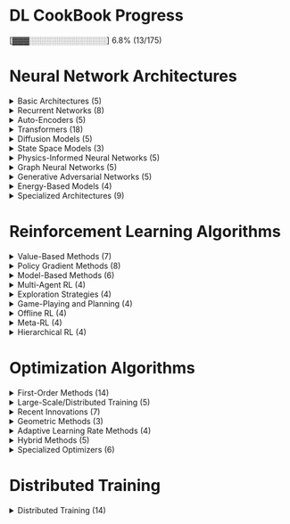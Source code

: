 # DL CookBook Progress

[▓▓▓░░░░░░░░░░░░░░] 6.8% (13/175)

# Neural Network Architectures

<details>
  <summary>Basic Architectures (5)</summary>

  - [x] MLP
  - [x] CNN
  - [x] ResNet
  - [ ] DenseNet
  - [ ] EfficientNet

</details>

<details>
  <summary>Recurrent Networks (8)</summary>

  - [x] Vanilla RNN
  - [x] Bidirectional RNN
  - [x] GRU
  - [x] LSTM
  - [ ] Memory Networks
  - [ ] Neural Turing Machines
  - [ ] Differentiable Neural Computers
  - [ ] Memory-Augmented Neural Networks

</details>

<details>
  <summary>Auto-Encoders (5)</summary>

  - [ ] Sparse
  - [ ] Variational
  - [ ] Denoising
  - [ ] Contractive
  - [ ] Convolutional

</details>

<details>
  <summary>Transformers (18)</summary>

  - [x] Vanilla
  - [x] Linear
  - [x] Sparse
  - [x] Gaussian
  - [x] Differential
  - [x] Universal
  - [ ] Negative-Weights
  - [ ] FlashAttention (v1/v2/v3)
  - [ ] Vision Transformers (ViT)
  - [ ] Byte Latent Transformers
  - [ ] Transformers^2
  - [ ] Performer
  - [ ] Reformer
  - [ ] Longformer
  - [ ] FNet
  - [ ] Routing Transformers
  - [ ] Perceiver/Perceiver IO
  - [ ] SinkFormers

</details>

<details>
  <summary>Diffusion Models (5)</summary>

  - [ ] U-net
  - [ ] U-ViT
  - [ ] DiT-based
  - [ ] SSM-based
  - [ ] Large Language Diffusion Models

</details>

<details>
  <summary>State Space Models (3)</summary>

  - [ ] Mamba
  - [ ] S4
  - [ ] H3

</details>

<details>
  <summary>Physics-Informed Neural Networks (5)</summary>

  - [ ] Neural ODE
  - [ ] Fourier Neural Operator
  - [ ] Deep Operator Networks
  - [ ] Hamiltonian Neural Networks
  - [ ] Lagrangian Neural Networks

</details>

<details>
  <summary>Graph Neural Networks (5)</summary>

  - [ ] Graph Convolutional Networks (GCN)
  - [ ] Graph Attention Networks (GAT)
  - [ ] Message Passing Neural Networks
  - [ ] Graph Transformers
  - [ ] Graph Normalizing Flows

</details>

<details>
  <summary>Generative Adversarial Networks (5)</summary>

  - [ ] DCGAN
  - [ ] WGAN
  - [ ] CycleGAN
  - [ ] StyleGAN
  - [ ] BigGAN

</details>

<details>
  <summary>Energy-Based Models (4)</summary>

  - [ ] Restricted Boltzmann Machines
  - [ ] Deep Belief Networks
  - [ ] Deep Energy Networks
  - [ ] Normalizing Flows

</details>

<details>
  <summary>Specialized Architectures (9)</summary>

  - [ ] Kolmogorov-Arnold Networks
  - [ ] Mixture of Experts
  - [ ] Fuzzy Neural Networks
  - [ ] Jacobian Fields
  - [ ] Spiking Neural Networks
  - [ ] Hyperbolic Neural Networks
  - [ ] Free-Equivariance Neural Networks
  - [ ] Neural Causal Models
  - [ ] Large Concept Models

</details>

# Reinforcement Learning Algorithms

<details>
  <summary>Value-Based Methods (7)</summary>

  - [ ] Deep Q-Networks (DQN)
  - [ ] Double DQN
  - [ ] Dueling DQN
  - [ ] Rainbow DQN
  - [ ] Categorical 51-Atom DQN (C51)
  - [ ] Quantile Regression DQN (QR-DQN)
  - [ ] Implicit Quantile Networks (IQN)

</details>

<details>
  <summary>Policy Gradient Methods (8)</summary>

  - [ ] Asynchronous Advantage Actor-Critic (A3C)
  - [ ] Advantage Actor-Critic (A2C)
  - [ ] Proximal Policy Optimization (PPO)
  - [ ] Trust Region Policy Optimization (TRPO)
  - [ ] Deep Deterministic Policy Gradient (DDPG)
  - [ ] Twin Delayed DDPG (TD3)
  - [ ] Soft Actor-Critic (SAC)
  - [ ] Group Related Policy Optimization (GRPO)

</details>

<details>
  <summary>Model-Based Methods (6)</summary>

  - [ ] World Models
  - [ ] Imagination-Augmented Agents (I2A)
  - [ ] Model-Based RL with Model-Free Fine-Tuning (MBMF)
  - [ ] Model-Based Value Expansion (MVE)
  - [ ] Dreamer
  - [ ] PlaNet

</details>

<details>
  <summary>Multi-Agent RL (4)</summary>

  - [ ] Multi-Agent DDPG (MADDPG)
  - [ ] Counter-Factual Multi-Agent (COMA)
  - [ ] Multi-Agent PPO (MAPPO)
  - [ ] Multi-Agent SAC (MASAC)

</details>

<details>
  <summary>Exploration Strategies (4)</summary>

  - [ ] Hindsight Experience Replay (HER)
  - [ ] Random Network Distillation (RND)
  - [ ] Never Give Up (NGU)
  - [ ] Go-Explore

</details>

<details>
  <summary>Game-Playing and Planning (4)</summary>

  - [ ] AlphaZero
  - [ ] MuZero
  - [ ] AlphaGo
  - [ ] Monte Carlo Tree Search (MCTS)

</details>

<details>
  <summary>Offline RL (4)</summary>

  - [ ] Conservative Q-Learning (CQL)
  - [ ] Behavior Regularized Actor Critic (BRAC)
  - [ ] Implicit Q-Learning (IQL)
  - [ ] Decision Transformer

</details>

<details>
  <summary>Meta-RL (4)</summary>

  - [ ] RL^2
  - [ ] MAML for RL
  - [ ] PEARL
  - [ ] ProMP

</details>

<details>
  <summary>Hierarchical RL (4)</summary>

  - [ ] Option-Critic
  - [ ] Hierarchical Actor-Critic (HAC)
  - [ ] HIRO
  - [ ] FUN

</details>

# Optimization Algorithms

<details>
  <summary>First-Order Methods (14)</summary>

  - [ ] Stochastic Gradient Descent (SGD)
  - [ ] SGD with Momentum
  - [ ] SGD with Nesterov Momentum
  - [ ] AdaGrad
  - [ ] AdaDelta
  - [ ] RMSProp
  - [ ] Adam and Variants
  - [ ] Adam
  - [ ] AdamW
  - [ ] NAdam
  - [ ] RAdam
  - [ ] AdaMomentum
  - [ ] AdaBelief
  - [ ] AdaFactor

</details>

<details>
  <summary>Large-Scale/Distributed Training (5)</summary>

  - [ ] LARS (Layer-wise Adaptive Rate Scaling)
  - [ ] LAMB (Layer-wise Adaptive Moments for Batch training)
  - [ ] Shampoo
  - [ ] SOAP
  - [ ] FTRL (Follow The Regularized Leader)

</details>

<details>
  <summary>Recent Innovations (7)</summary>

  - [ ] Lion
  - [ ] Prodigy
  - [ ] Sophia
  - [ ] Muon
  - [ ] DeMo
  - [ ] Adan
  - [ ] Ranger

</details>

<details>
  <summary>Geometric Methods (3)</summary>

  - [ ] Reimann SGD
  - [ ] Natural Gradient Descent
  - [ ] Mirror Descent

</details>

<details>
  <summary>Adaptive Learning Rate Methods (4)</summary>

  - [ ] Cyclical Learning Rates
  - [ ] One Cycle Policy
  - [ ] Cosine Annealing
  - [ ] SGDR (Stochastic Gradient Descent with Restarts)

</details>

<details>
  <summary>Hybrid Methods (5)</summary>

  - [ ] AdaScale
  - [ ] NovoGrad
  - [ ] Apollo
  - [ ] MADGRAD
  - [ ] SAM (Sharpness-Aware Minimization)

</details>

<details>
  <summary>Specialized Optimizers (6)</summary>

  - [ ] Lookahead Optimizer
  - [ ] Rectified Adam
  - [ ] AGC (Adaptive Gradient Clipping)
  - [ ] LBFGS (Limited-memory BFGS)
  - [ ] AdaMax
  - [ ] AMSGrad

</details>

# Distributed Training

<details>
  <summary>Distributed Training (14)</summary>
  
  - [ ] MegatronLM
  - [ ] GPipe
  - [ ] Alpa
  - [ ] Tenplex
  - [ ] DeepSeed
  - [ ] PipeDream
  - [ ] ZeRO
  - [ ] PyTorch DDP
  - [ ] Horovod
  - [ ] TensorFlow Distribution Strategy
  - [ ] Ray Train
  - [ ] FairScale
  - [ ] Colossal-AI
  - [ ] JAX pmap/pjit

</details>